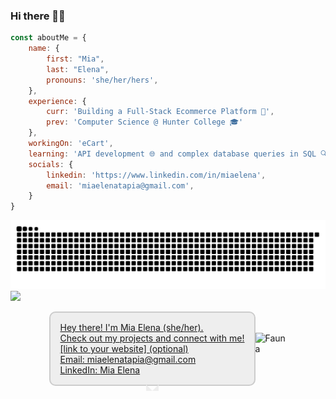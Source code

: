 ### Hi there 👋🏻
```javascript
const aboutMe = {
    name: {
        first: "Mia",
        last: "Elena",
        pronouns: 'she/her/hers',
    },
    experience: {
        curr: 'Building a Full-Stack Ecommerce Platform 🛒',
        prev: 'Computer Science @ Hunter College 🎓'
    },
    workingOn: 'eCart',
    learning: 'API development 🌐 and complex database queries in SQL 🔍',
    socials: {
        linkedin: 'https://www.linkedin.com/in/miaelena',
        email: 'miaelenatapia@gmail.com',
    }
}

```
![GitHub Contribution Grid Snake](https://raw.githubusercontent.com/miaskyelena/contribution_snk/output/github-contribution-grid-snake.svg)
![](https://visitcount.itsvg.in/api?id=miasdk&icon=3&color=1) <a href="[your_special_location]">
<div style="display: flex; justify-content: center; align-items: center;">
  <div style="position: relative; background-color: #eee; border: 2px solid #ccc; padding: 15px; border-radius: 10px;  width: max-content;">  Hey there! I'm Mia Elena (she/her). 
    <br>
    Check out my projects and connect with me! 
    <br>
    [link to your website] (optional) 
    <br>
    Email: miaelenatapia@gmail.com 
    <br>
    LinkedIn: <a href="https://www.linkedin.com/in/miaelena">Mia Elena</a>
    <div style="position: absolute; bottom: -10px; left: 50%; transform: translateX(-50%); width: 0; height: 0; border-top: 10px solid transparent; border-left: 10px solid #eee; border-right: 10px solid #eee;"></div>  </div>
  <img src="https://github.com/user-attachments/assets/17116acc-fa89-4380-a67d-3758489aad69" alt="Fauna" height="50px" width="50px">
</div>
